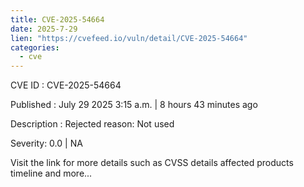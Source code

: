 ```yaml
--- 
title: CVE-2025-54664
date: 2025-7-29
lien: "https://cvefeed.io/vuln/detail/CVE-2025-54664"
categories:
  - cve
---
```


CVE ID : CVE-2025-54664

Published :  July 29
2025
3:15 a.m. | 8 hours
43 minutes ago

Description : Rejected reason: Not used

Severity: 0.0 | NA

Visit the link for more details
such as CVSS details
affected products
timeline
and more...

